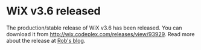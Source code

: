 # WiX v3.6 released

The production/stable release of WiX v3.6 has been released. You can download it from <a href="http://wix.codeplex.com/releases/view/93929">http://wix.codeplex.com/releases/view/93929</a>. Read more about the release at <a href="http://robmensching.com/blog/posts/2012/9/3/WiX-v3.6-released">Rob's blog</a>.
